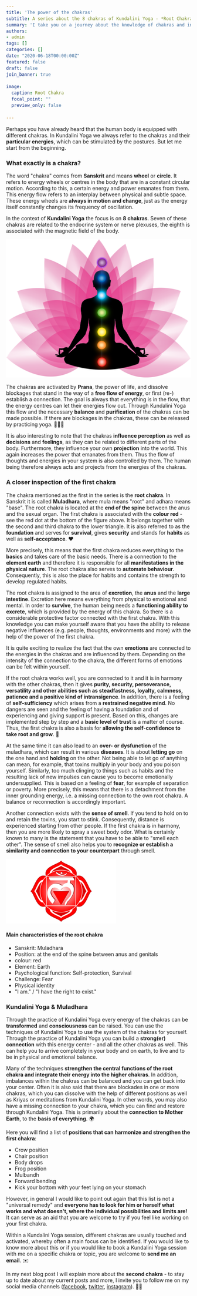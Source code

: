 ```yaml
---
title: 'The power of the chakras'
subtitle: A series about the 8 chakras of Kundalini Yoga - *Root Chakra*
summary: 'I take you on a journey about the knowledge of chakras and introduce you to the first chakra "Muladhara". Be excited to get to know and understand the specific energy that this chakra produces.'
authors: 
- admin
tags: []
categories: []
date: "2020-06-18T00:00:00Z"
featured: false
draft: false
join_banner: true

image:
  caption: Root Chakra
  focal_point: ""
  preview_only: false

---
```


Perhaps you have already heard that the human body is equipped with different chakras. In Kundalini Yoga we always refer to the chakras and their **particular energies**, which can be stimulated by the postures. But let me start from the beginning. 

### What exactly is a chakra?

The word "chakra" comes from **Sanskrit** and means **wheel** or **circle**. It refers to energy wheels or centres in the body that are in a constant circular motion. According to this, a certain energy and power emanates from them. This energy flow refers to an interplay between physical and subtle space. These energy wheels are **always in motion and change**, just as the energy itself constantly changes its frequency of oscillation. 

In the context of **Kundalini Yoga** the focus is on **8 chakras**. Seven of these chakras are related to the endocrine system or nerve plexuses, the eighth is associated with the magnetic field of the body.

![7 Chakras](all_chakras_neutral.png)

The chakras are activated by **Prana**, the power of life, and dissolve blockages that stand in the way of a **free flow of energy**, or first (re-) establish a connection. The goal is always that everything is in the flow, that the energy centres can let their energies flow out. Through Kundalini Yoga this flow and the necessary **balance** and **purification** of the chakras can be made possible. If there are blockages in the chakras, these can be released by practicing yoga. 🧘🏽‍♂️

It is also interesting to note that the chakras **influence perception** as well as **decisions** and **feelings**, as they can be related to different parts of the body. Furthermore, they influence your own **projection** into the world. This again increases the power that emanates from them. Thus the flow of thoughts and energies in your system is also controlled by them. The human being therefore always acts and projects from the energies of the chakras. 

### A closer inspection of the first chakra

The chakra mentioned as the first in the series is the **root chakra**. In Sanskrit it is called **Muladhara**, where mula means "root" and adhara means "base". The root chakra is located at the **end of the spine** between the anus and the sexual organ. The first chakra is associated with the **colour red** - see the red dot at the bottom of the figure above. It belongs together with the second and third chakra to the lower triangle. 
It is also referred to as the **foundation** and serves for **survival**, gives **security** and stands for **habits** as well as **self-acceptance**. ❤️

More precisely, this means that the first chakra reduces everything to the **basics** and takes care of the basic needs. There is a connection to the **element earth** and therefore it is responsible for all **manifestations in the physical nature**.
The root chakra also serves to **automate behaviour**. Consequently, this is also the place for habits and contains the strength to develop regulated habits. 

The root chakra is assigned to the area of **excretion**, the **anus** and the **large intestine**. Excretion here means everything from physical to emotional and mental. 
In order to **survive**, the human being needs a **functioning ability to excrete**, which is provided by the energy of this chakra. So there is a considerable protective factor connected with the first chakra. With this knowledge you can make yourself aware that you have the ability to release negative influences (e.g. people, thoughts, environments and more) with the help of the power of the first chakra.

It is quite exciting to realize the fact that the own **emotions** are connected to the energies in the chakras and are influenced by them. Depending on the intensity of the connection to the chakra, the different forms of emotions can be felt within yourself. 

If the root chakra works well, you are connected to it and it is in harmony with the other chakras, then it gives **purity, security, perseverance, versatility and other abilities such as steadfastness, loyalty, calmness, patience and a positive kind of intransigence**. In addition, there is a feeling of **self-sufficiency** which arises from a **restrained negative mind**. No dangers are seen and the feeling of having a foundation and of experiencing and giving support is present. Based on this, changes are implemented step by step and a **basic level of trust** is a matter of course. Thus, the first chakra is also a basis for **allowing the self-confidence to take root and grow**. 🌱

At the same time it can also lead to an **over- or dysfunction** of the muladhara, which can result in various **diseases**. It is about **letting go** on the one hand and **holding** on the other. Not being able to let go of anything can mean, for example, that toxins multiply in your body and you poison yourself. Similarly, too much clinging to things such as habits and the resulting lack of new impulses can cause you to become emotionally undersupplied. This is based on a feeling of **fear**, for example of separation or poverty. More precisely, this means that there is a detachment from the inner grounding energy, i.e. a missing connection to the own root chakra. 
A balance or reconnection is accordingly important.

Another connection exists with the **sense of smell**. If you tend to hold on to and retain the toxins, you start to stink. Consequently, distance is experienced starting from other people. If the first chakra is in harmony, then you are more likely to spray a sweet body odor. What is certainly known to many is the statement that you have to be able to "smell each other". The sense of smell also helps you to **recognize or establish a similarity and connection to your counterpart** through smell. 

![root-chakra](root_chakra_2.png)

#### Main characteristics of the root chakra

- Sanskrit: Muladhara
- Position: at the end of the spine between anus and genitals
- colour: red
- Element: Earth
- Psychological function: Self-protection, Survival
- Challenge: Fear
- Physical identity
- "I am." / "I have the right to exist."

### Kundalini Yoga & Muladhara

Through the practice of Kundalini Yoga every energy of the chakras can be **transformed** and **consciousness** can be raised. You can use the techniques of Kundalini Yoga to use the system of the chakras for yourself. 
Through the practice of Kundalini Yoga you can build a **strong(er) connection** with this energy center - and all the other chakras as well. This can help you to arrive completely in your body and on earth, to live and to be in physical and emotional balance. 

Many of the techniques **strengthen the central functions of the root chakra and integrate their energy into the higher chakras**. In addition, imbalances within the chakras can be balanced and you can get back into your center. Often it is also said that there are blockades in one or more chakras, which you can dissolve with the help of different positions as well as Kriyas or meditations from Kundalini Yoga. In other words, you may also have a missing connection to your chakra, which you can find and restore through Kundalini Yoga. This is primarily about the **connection to Mother Earth**, to the **basis of everything**. 🌍

Here you will find a list of **positions that can harmonize and strengthen the first chakra**:

- Crow position
- Chair position
- Body drops
- Frog position
- Mulbandh
- Forward bending
- Kick your bottom with your feet lying on your stomach

However, in general I would like to point out again that this list is not a "universal remedy" and **everyone has to look for him or herself what works and what doesn't, where the individual possibilities and limits are!** It can serve as an aid that you are welcome to try if you feel like working on your first chakra. 

Within a Kundalini Yoga session, different chakras are usually touched and activated, whereby often a main focus can be identified. If you would like to know more about this or if you would like to book a Kundalini Yoga session with me on a specific chakra or topic, you are welcome to **send me an email**. ✉️

In my next blog post I will explain more about the **second chakra** - to stay up to date about my current posts and more, I invite you to follow me on my social media channels ([facebook](https://www.facebook.com/ruhahealing), [twitter](https://twitter.com/ruhahealing), [instagram](https://www.instagram.com/ruhahealing)). 🙏🏽

